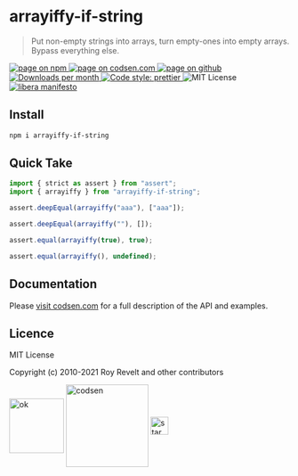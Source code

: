 # arrayiffy-if-string

> Put non-empty strings into arrays, turn empty-ones into empty arrays. Bypass everything else.

<div class="package-badges">
  <a href="https://www.npmjs.com/package/arrayiffy-if-string" rel="nofollow noreferrer noopener">
    <img src="https://img.shields.io/badge/-npm-blue?style=flat-square" alt="page on npm">
  </a>
  <a href="https://codsen.com/os/arrayiffy-if-string" rel="nofollow noreferrer noopener">
    <img src="https://img.shields.io/badge/-codsen-blue?style=flat-square" alt="page on codsen.com">
  </a>
  <a href="https://github.com/codsen/codsen/tree/main/packages/arrayiffy-if-string" rel="nofollow noreferrer noopener">
    <img src="https://img.shields.io/badge/-github-blue?style=flat-square" alt="page on github">
  </a>
  <a href="https://npmcharts.com/compare/arrayiffy-if-string?interval=30" rel="nofollow noreferrer noopener" target="_blank">
    <img src="https://img.shields.io/npm/dm/arrayiffy-if-string.svg?style=flat-square" alt="Downloads per month">
  </a>
  <a href="https://prettier.io" rel="nofollow noreferrer noopener" target="_blank">
    <img src="https://img.shields.io/badge/code_style-prettier-brightgreen.svg?style=flat-square" alt="Code style: prettier">
  </a>
  <img src="https://img.shields.io/badge/licence-MIT-brightgreen.svg?style=flat-square" alt="MIT License">
  <a href="https://liberamanifesto.com" rel="nofollow noreferrer noopener" target="_blank">
    <img src="https://img.shields.io/badge/libera-manifesto-lightgrey.svg?style=flat-square" alt="libera manifesto">
  </a>
</div>

## Install

```bash
npm i arrayiffy-if-string
```

## Quick Take

```js
import { strict as assert } from "assert";
import { arrayiffy } from "arrayiffy-if-string";

assert.deepEqual(arrayiffy("aaa"), ["aaa"]);

assert.deepEqual(arrayiffy(""), []);

assert.equal(arrayiffy(true), true);

assert.equal(arrayiffy(), undefined);
```

## Documentation

Please [visit codsen.com](https://codsen.com/os/arrayiffy-if-string/) for a full description of the API and examples.

## Licence

MIT License

Copyright (c) 2010-2021 Roy Revelt and other contributors


<img src="https://codsen.com/images/png-codsen-ok.png" width="98" alt="ok" align="center"> <img src="https://codsen.com/images/png-codsen-1.png" width="148" alt="codsen" align="center"> <img src="https://codsen.com/images/png-codsen-star-small.png" width="32" alt="star" align="center">


